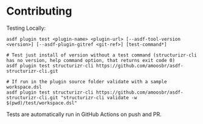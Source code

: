 # Contributing

Testing Locally:

```shell
asdf plugin test <plugin-name> <plugin-url> [--asdf-tool-version <version>] [--asdf-plugin-gitref <git-ref>] [test-command*]

# Test just install of version without a test command (structurizr-cli has no version, help command option, that returns exit code 0)
asdf plugin test structurizr-cli https://github.com/amoosbr/asdf-structurizr-cli.git

# If run in the plugin source folder validate with a sample workspace.dsl
asdf plugin test structurizr-cli https://github.com/amoosbr/asdf-structurizr-cli.git "structurizr-cli validate -w $(pwd)/test/workspace.dsl"
```

Tests are automatically run in GitHub Actions on push and PR.
